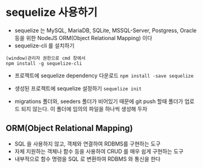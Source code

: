 # sequelize 사용하기

- sequelize 는 MySQL, MariaDB, SQLite, MSSQL-Server, Postgress, Oracle 등을 위한 NodeJS ORM(Object Relational Mapping) 이다
- sequelize-cli 를 설치하기

```
(window)관리자 권한으로 cmd 창에서
npm install -g sequelize-cli
```

- 프로젝트에 sequelize dependency 다운로드
  `npm install -save sequelize`
- 생성된 프로젝트에 sequelize 설정하기
  `sequelize init`

- migrations 폴더와, seeders 폴더가 비어있기 때문에 git push 할때 폴더가 업로드 되지 않는다. 이 폴더에 임의의 파일을 하나씩 생성해 두자

## ORM(Object Relational Mapping)

- SQL 을 사용하지 않고, 객체와 연결하여 RDBMS를 구현하는 도구
- 자체 지원하는 객체나 함수 등을 사용하여 CRUD 를 매우 쉽게 구현하는 도구
- 내부적으로 함수 명령을 SQL 로 변환하여 RDBMS 와 통신을 한다
